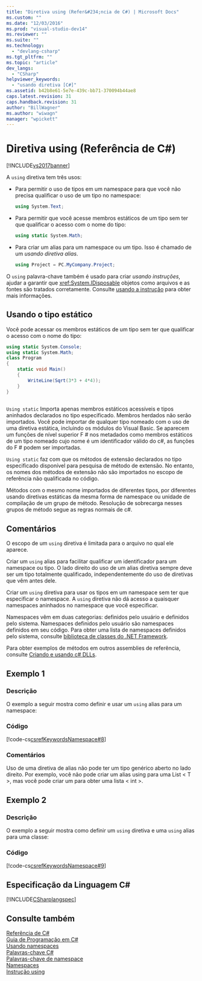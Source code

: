 ```yaml
---
title: "Diretiva using (Refer&#234;ncia de C#) | Microsoft Docs"
ms.custom: ""
ms.date: "12/03/2016"
ms.prod: "visual-studio-dev14"
ms.reviewer: ""
ms.suite: ""
ms.technology: 
  - "devlang-csharp"
ms.tgt_pltfrm: ""
ms.topic: "article"
dev_langs: 
  - "CSharp"
helpviewer_keywords: 
  - "usando diretiva [C#]"
ms.assetid: b42b8e61-5e7e-439c-bb71-370094b44ae8
caps.latest.revision: 31
caps.handback.revision: 31
author: "BillWagner"
ms.author: "wiwagn"
manager: "wpickett"
---
```

# Diretiva using (Refer&#234;ncia de C#)
[!INCLUDE[vs2017banner](../../../csharp/includes/vs2017banner.md)]

A `using` diretiva tem três usos:  
  
-   Para permitir o uso de tipos em um namespace para que você não precisa qualificar o uso de um tipo no namespace:  
  
    ```c#  
    using System.Text;  
    ```  
  
-   Para permitir que você acesse membros estáticos de um tipo sem ter que qualificar o acesso com o nome do tipo:  
  
    ```c#  
    using static System.Math;  
    ```  
  
-   Para criar um alias para um namespace ou um tipo.  Isso é chamado de um *usando diretiva alias*.  
  
    ```c#  
    using Project = PC.MyCompany.Project;  
    ```  
  
 O `using` palavra\-chave também é usado para criar *usando instruções*, ajudar a garantir que <xref:System.IDisposable> objetos como arquivos e as fontes são tratados corretamente.  Consulte [usando a instrução](../../../visual-basic/language-reference/statements/using-statement.md) para obter mais informações.  
  
## Usando o tipo estático  
 Você pode acessar os membros estáticos de um tipo sem ter que qualificar o acesso com o nome do tipo:  
  
```c#  
using static System.Console;   
using static System.Math;  
class Program   
{   
    static void Main()   
    {   
        WriteLine(Sqrt(3*3 + 4*4));   
    }   
}  
  
```  
  
 `Using static` Importa apenas membros estáticos acessíveis e tipos aninhados declarados no tipo especificado.  Membros herdados não serão importados.  Você pode importar de qualquer tipo nomeado com o uso de uma diretiva estática, incluindo os módulos do Visual Basic.  Se aparecem um funções de nível superior F \# nos metadados como membros estáticos de um tipo nomeado cujo nome é um identificador válido do c\#, as funções do F \# podem ser importadas.  
  
 `Using static` faz com que os métodos de extensão declarados no tipo especificado disponível para pesquisa de método de extensão.  No entanto, os nomes dos métodos de extensão não são importados no escopo de referência não qualificada no código.  
  
 Métodos com o mesmo nome importados de diferentes tipos, por diferentes usando diretivas estáticas da mesma forma de namespace ou unidade de compilação de um grupo de método.  Resolução de sobrecarga nesses grupos de método segue as regras normais de c\#.  
  
## Comentários  
 O escopo de um `using` diretiva é limitada para o arquivo no qual ele aparece.  
  
 Criar um `using` alias para facilitar qualificar um identificador para um namespace ou tipo.  O lado direito do uso de um alias diretiva sempre deve ser um tipo totalmente qualificado, independentemente do uso de diretivas que vêm antes dele.  
  
 Criar um `using` diretiva para usar os tipos em um namespace sem ter que especificar o namespace.  A `using` diretiva não dá acesso a quaisquer namespaces aninhados no namespace que você especificar.  
  
 Namespaces vêm em duas categorias: definidos pelo usuário e definidos pelo sistema.  Namespaces definidos pelo usuário são namespaces definidos em seu código.  Para obter uma lista de namespaces definidos pelo sistema, consulte [biblioteca de classes do .NET Framework](http://go.microsoft.com/fwlink/?LinkID=227195).  
  
 Para obter exemplos de métodos em outros assemblies de referência, consulte [Criando e usando c\# DLLs](../Topic/How%20to:%20Create%20and%20Use%20Assemblies%20Using%20the%20Command%20Line%20\(C%23%20and%20Visual%20Basic\).md).  
  
## Exemplo 1  
  
### Descrição  
 O exemplo a seguir mostra como definir e usar um `using` alias para um namespace:  
  
### Código  
 [!code-cs[csrefKeywordsNamespace#8](../../../csharp/language-reference/keywords/codesnippet/CSharp/using-directive_1.cs)]  
  
### Comentários  
 Uso de uma diretiva de alias não pode ter um tipo genérico aberto no lado direito.  Por exemplo, você não pode criar um alias using para uma List \< T \>, mas você pode criar um para obter uma lista \< int \>.  
  
## Exemplo 2  
  
### Descrição  
 O exemplo a seguir mostra como definir um `using` diretiva e uma `using` alias para uma classe:  
  
### Código  
 [!code-cs[csrefKeywordsNamespace#9](../../../csharp/language-reference/keywords/codesnippet/CSharp/using-directive_2.cs)]  
  
## Especificação da Linguagem C\#  
 [!INCLUDE[CSharplangspec](../../../csharp/language-reference/keywords/includes/csharplangspec_md.md)]  
  
## Consulte também  
 [Referência de C\#](../../../csharp/language-reference/index.md)   
 [Guia de Programação em C\#](../../../csharp/programming-guide/index.md)   
 [Usando namespaces](../../../csharp/programming-guide/namespaces/using-namespaces.md)   
 [Palavras\-chave C\#](../../../csharp/language-reference/keywords/index.md)   
 [Palavras\-chave de namespace](../../../csharp/language-reference/keywords/namespace-keywords.md)   
 [Namespaces](../../../csharp/programming-guide/namespaces/index.md)   
 [Instrução using](../../../visual-basic/language-reference/statements/using-statement.md)